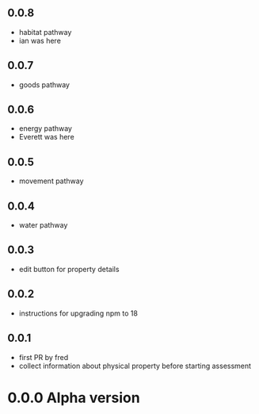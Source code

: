 ## 0.0.8

- habitat pathway
- ian was here

## 0.0.7

- goods pathway

## 0.0.6

- energy pathway
- Everett was here

## 0.0.5

- movement pathway

## 0.0.4

- water pathway

## 0.0.3

- edit button for property details

## 0.0.2

- instructions for upgrading npm to 18

## 0.0.1

- first PR by fred
- collect information about physical property before starting assessment

# 0.0.0 Alpha version
